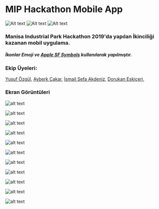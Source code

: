 # MIP Hackathon Mobile App

![Alt text](https://svgshare.com/i/BpM.svg)
![Alt text](https://svgshare.com/i/BoL.svg)
![Alt text](https://svgshare.com/i/Bot.svg)


### Manisa Industrial Park Hackathon 2019'da yapılan İkinciliği kazanan mobil uygulama.

##### İkonlar Emoji ve [Apple SF Symbols](https://developer.apple.com/design/human-interface-guidelines/sf-symbols/overview/) kullanılarak yapılmıştır.

### Ekip Üyeleri:
[Yusuf Özgül](https://github.com/yusufozgul),
[Ayberk Çakar](https://github.com/AyberkCakar),
[İsmail Sefa Akdeniz](https://github.com/SefaAkdeniz),
[Dorukan Eskiçeri](https://github.com/DorukanE),



### Ekran Görüntüleri

![alt text](https://github.com/yusufozgul/MIP-Hackathon-Mobile-App/blob/master/SS/IMG_0637.PNG)

![alt text](https://github.com/yusufozgul/MIP-Hackathon-Mobile-App/blob/master/SS/IMG_0638.PNG)  

![alt text](https://github.com/yusufozgul/MIP-Hackathon-Mobile-App/blob/master/SS/IMG_0639.PNG)  

![alt text](https://github.com/yusufozgul/MIP-Hackathon-Mobile-App/blob/master/SS/IMG_0640.PNG)

![alt text](https://github.com/yusufozgul/MIP-Hackathon-Mobile-App/blob/master/SS/IMG_0641.PNG)  

![alt text](https://github.com/yusufozgul/MIP-Hackathon-Mobile-App/blob/master/SS/IMG_0648.PNG)

![alt text](https://github.com/yusufozgul/MIP-Hackathon-Mobile-App/blob/master/SS/IMG_0642.PNG)

![alt text](https://github.com/yusufozgul/MIP-Hackathon-Mobile-App/blob/master/SS/IMG_0643.PNG)  

![alt text](https://github.com/yusufozgul/MIP-Hackathon-Mobile-App/blob/master/SS/IMG_0644.PNG)  

![alt text](https://github.com/yusufozgul/MIP-Hackathon-Mobile-App/blob/master/SS/IMG_0645.PNG)  

![alt text](https://github.com/yusufozgul/MIP-Hackathon-Mobile-App/blob/master/SS/IMG_0648.PNG)  
